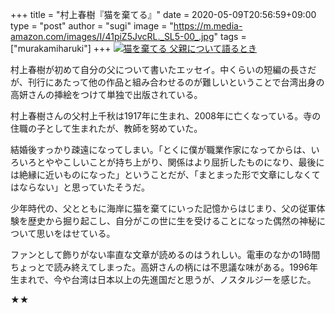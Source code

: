 +++
title = "村上春樹『猫を棄てる』"
date = 2020-05-09T20:56:59+09:00
type = "post"
author = "sugi"
image = "https://m.media-amazon.com/images/I/41piZ5JvcRL._SL5-00_.jpg"
tags = ["murakamiharuki"]
+++
<a href="https://www.amazon.co.jp/dp/4163911936/?tag=chezsugi-22" target="_blank"><img src="https://m.media-amazon.com/images/I/41piZ5JvcRL._SL5-00_.jpg" alt="猫を棄てる 父親について語るとき" class="alignleft" /></a>

村上春樹が初めて自分の父について書いたエッセイ。中くらいの短編の長さだが、刊行にあたって他の作品と組み合わせるのが難しいということで台湾出身の高妍さんの挿絵をつけて単独で出版されている。

村上春樹さんの父村上千秋は1917年に生まれ、2008年に亡くなっている。寺の住職の子として生まれたが、教師を努めていた。

結婚後すっかり疎遠になってしまい。「とくに僕が職業作家になってからは、いろいろとややこしいことが持ち上がり、関係はより屈折したものになり、最後には絶縁に近いものになった」ということだが、「まとまった形で文章にしなくてはならない」と思っていたそうだ。

少年時代の、父とともに海岸に猫を棄てにいった記憶からはじまり、父の従軍体験を歴史から掘り起こし、自分がこの世に生を受けることになった偶然の神秘について思いをはせている。

ファンとして飾りがない率直な文章が読めるのはうれしい。電車のなかの1時間ちょっとで読み終えてしまった。高妍さんの柄には不思議な味がある。1996年生まれで、今や台湾は日本以上の先進国だと思うが、ノスタルジーを感じた。

★★